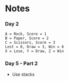 # Notes

### Day 2
```
A = Rock, Score = 1
B = Paper, Score = 2
C = Scissors, Score = 3
Lost = 0, Draw = 3, Win = 6
X = Lose, Y = Draw, Z = Win
```

### Day 5 - Part 2
- Use stacks